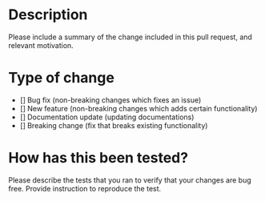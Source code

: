 # Description

Please include a summary of the change included in this pull request, and relevant motivation.

# Type of change

- [] Bug fix (non-breaking changes which fixes an issue)
- [] New feature (non-breaking changes which adds certain functionality)
- [] Documentation update (updating documentations)
- [] Breaking change (fix that breaks existing functionality)

# How has this been tested?

Please describe the tests that you ran to verify that your changes are bug free. Provide instruction to reproduce the test.
